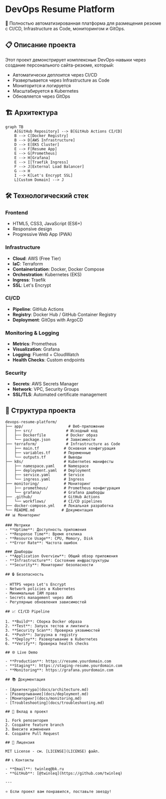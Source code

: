 # DevOps Resume Platform

🚀 Полностью автоматизированная платформа для размещения резюме с CI/CD, Infrastructure as Code, мониторингом и GitOps.

## 📋 Описание проекта

Этот проект демонстрирует комплексные DevOps-навыки через создание персонального сайта-резюме, который:
- Автоматически деплоится через CI/CD
- Развертывается через Infrastructure as Code
- Мониторится и логируется
- Масштабируется в Kubernetes
- Обновляется через GitOps

## 🏗️ Архитектура

```mermaid
graph TB
    A[GitHub Repository] --> B[GitHub Actions CI/CD]
    B --> C[Docker Registry]
    B --> D[AWS Infrastructure]
    D --> E[EKS Cluster]
    E --> F[Resume App]
    E --> G[Prometheus]
    E --> H[Grafana]
    E --> I[Traefik Ingress]
    F --> J[External Load Balancer]
    G --> H
    I --> K[Let's Encrypt SSL]
    L[Custom Domain] --> J
```

## 🛠️ Технологический стек

### Frontend
- HTML5, CSS3, JavaScript (ES6+)
- Responsive design
- Progressive Web App (PWA)

### Infrastructure
- **Cloud**: AWS (Free Tier)
- **IaC**: Terraform
- **Containerization**: Docker, Docker Compose
- **Orchestration**: Kubernetes (EKS)
- **Ingress**: Traefik
- **SSL**: Let's Encrypt

### CI/CD
- **Pipeline**: GitHub Actions
- **Registry**: Docker Hub / GitHub Container Registry
- **Deployment**: GitOps with ArgoCD

### Monitoring & Logging
- **Metrics**: Prometheus
- **Visualization**: Grafana
- **Logging**: Fluentd + CloudWatch
- **Health Checks**: Custom endpoints

### Security
- **Secrets**: AWS Secrets Manager
- **Network**: VPC, Security Groups
- **SSL/TLS**: Automated certificate management

## 📁 Структура проекта

```
devops-resume-platform/
├── app/                    # Веб-приложение
│   ├── src/               # Исходный код
│   ├── Dockerfile         # Docker образ
│   └── package.json       # Зависимости
├── terraform/             # Infrastructure as Code
│   ├── main.tf           # Основная конфигурация
│   ├── variables.tf      # Переменные
│   └── outputs.tf        # Выводы
├── k8s/                  # Kubernetes манифесты
│   ├── namespace.yaml    # Namespace
│   ├── deployment.yaml   # Deployment
│   ├── service.yaml      # Service
│   └── ingress.yaml      # Ingress
├── monitoring/           # Мониторинг
│   ├── prometheus/       # Prometheus конфигурация
│   └── grafana/          # Grafana дашборды
├── .github/              # GitHub Actions
│   └── workflows/        # CI/CD pipelines
├── docker-compose.yml    # Локальная разработка
└── README.md            # Документация
## 📊 Мониторинг

### Метрики
- **Uptime**: Доступность приложения
- **Response Time**: Время отклика
- **Resource Usage**: CPU, Memory, Disk
- **Error Rate**: Частота ошибок

### Дашборды
- **Application Overview**: Общий обзор приложения
- **Infrastructure**: Состояние инфраструктуры
- **Security**: Мониторинг безопасности

## 🔒 Безопасность

- HTTPS через Let's Encrypt
- Network policies в Kubernetes
- Минимальные IAM права
- Secrets management через AWS
- Регулярные обновления зависимостей

## 📈 CI/CD Pipeline

1. **Build**: Сборка Docker образа
2. **Test**: Запуск тестов и линтинга
3. **Security Scan**: Проверка уязвимостей
4. **Push**: Загрузка в registry
5. **Deploy**: Развертывание в Kubernetes
6. **Verify**: Проверка health checks

## 🌐 Live Demo

- **Production**: https://resume.yourdomain.com
- **Staging**: https://staging-resume.yourdomain.com
- **Monitoring**: https://grafana.yourdomain.com

## 📚 Документация

- [Архитектура](docs/architecture.md)
- [Развертывание](docs/deployment.md)
- [Мониторинг](docs/monitoring.md)
- [Troubleshooting](docs/troubleshooting.md)

## 🤝 Вклад в проект

1. Fork репозитория
2. Создайте feature branch
3. Внесите изменения
4. Создайте Pull Request

## 📄 Лицензия

MIT License - см. [LICENSE](LICENSE) файл.

## 📞 Контакты

- **Email**: twinleq@bk.ru
- **GitHub**: [@twinleq](https://github.com/twinleq)

---

⭐ Если проект вам понравился, поставьте звезду!


